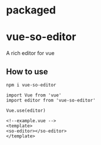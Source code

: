 # packaged
# vue-so-editor
A rich editor for vue

## How to use

```
npm i vue-so-editor
```

```
import Vue from 'vue'
import editor from 'vue-so-editor'

Vue.use(editor)
```

```
<!--example.vue -->
<template>
<so-editor></so-editor>
</template>
```
